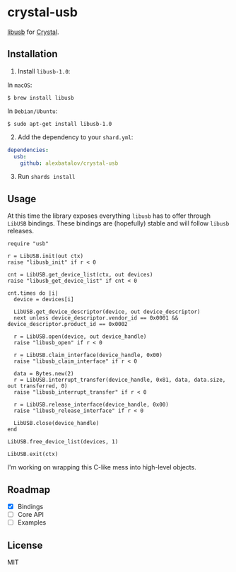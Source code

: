 # crystal-usb

[libusb](https://libusb.info) for [Crystal](https://crystal-lang.org).

## Installation

1. Install `libusb-1.0`:

In `macOS`:
```console
$ brew install libusb
```

In `Debian/Ubuntu`:
```console
$ sudo apt-get install libusb-1.0
```

2. Add the dependency to your `shard.yml`:
```yaml
dependencies:
  usb:
    github: alexbatalov/crystal-usb
```

3. Run `shards install`

## Usage

At this time the library exposes everything `libusb` has to offer through
`LibUSB` bindings. These bindings are (hopefully) stable and will follow
`libusb` releases.

```crystal
require "usb"

r = LibUSB.init(out ctx)
raise "libusb_init" if r < 0

cnt = LibUSB.get_device_list(ctx, out devices)
raise "libusb_get_device_list" if cnt < 0

cnt.times do |i|
  device = devices[i]

  LibUSB.get_device_descriptor(device, out device_descriptor)
  next unless device_descriptor.vendor_id == 0x0001 && device_descriptor.product_id == 0x0002

  r = LibUSB.open(device, out device_handle)
  raise "libusb_open" if r < 0

  r = LibUSB.claim_interface(device_handle, 0x00)
  raise "libusb_claim_interface" if r < 0

  data = Bytes.new(2)
  r = LibUSB.interrupt_transfer(device_handle, 0x81, data, data.size, out transferred, 0)
  raise "libusb_interrupt_transfer" if r < 0

  r = LibUSB.release_interface(device_handle, 0x00)
  raise "libusb_release_interface" if r < 0

  LibUSB.close(device_handle)
end

LibUSB.free_device_list(devices, 1)

LibUSB.exit(ctx)
```

I'm working on wrapping this C-like mess into high-level objects.

## Roadmap

- [x] Bindings
- [ ] Core API
- [ ] Examples

## License

MIT
